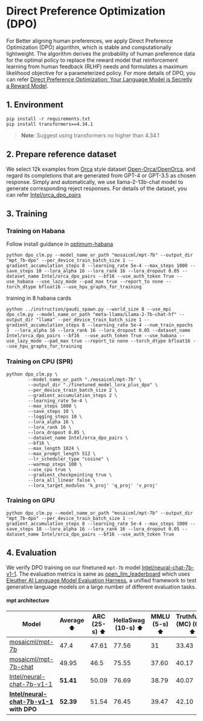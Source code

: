 Direct Preference Optimization (DPO)
============

For Better aligning human preferences, we apply Direct Preference Optimization (DPO) algorithm, which is stable and computationally lightweight. The algorithm derives the probability of human preference data for the optimal policy to replace the reward model that reinforcement learning from human feedback (RLHF) needs and formulates a maximum likelihood objective for a parameterized policy. For more details of DPO, you can refer [Direct Preference Optimization: Your Language Model is Secretly a Reward Model](https://arxiv.org/pdf/2305.18290.pdf).

## 1. Environment

```shell
pip install -r requirements.txt
pip install transformers==4.34.1
```
>**Note**: Suggest using transformers no higher than 4.34.1

## 2. Prepare reference dataset

We select 12k examples from [Orca](https://arxiv.org/abs/2306.02707) style dataset [Open-Orca/OpenOrca](https://huggingface.co/datasets/Open-Orca/OpenOrca), and regard its completions that are generated from GPT-4 or GPT-3.5 as chosen response. Simply and automatically, we use llama-2-13b-chat model to generate corresponding reject responses. For details of the dataset, you can refer [Intel/orca_dpo_pairs](https://huggingface.co/datasets/Intel/orca_dpo_pairs)


## 3. Training


### Training on Habana

Follow install guidance in [optimum-habana](https://github.com/huggingface/optimum-habana)

```
python dpo_clm.py --model_name_or_path "mosaicml/mpt-7b" --output_dir "mpt_7b-dpo" --per_device_train_batch_size 1 --gradient_accumulation_steps 8 --learning_rate 5e-4 --max_steps 1000 --save_steps 10 --lora_alpha 16 --lora_rank 16 --lora_dropout 0.05 --dataset_name Intel/orca_dpo_pairs --bf16 --use_auth_token True --use_habana --use_lazy_mode --pad_max true --report_to none --torch_dtype bfloat16 --use_hpu_graphs_for_training
```
training in 8 habana cards
```
python ../instruction/gaudi_spawn.py --world_size 8 --use_mpi dpo_clm.py --model_name_or_path "meta-llama/Llama-2-7b-chat-hf" --output_dir "llama" --per_device_train_batch_size 1 --gradient_accumulation_steps 8 --learning_rate 5e-4 --num_train_epochs 3  --lora_alpha 16 --lora_rank 16 --lora_dropout 0.05 --dataset_name Intel/orca_dpo_pairs --bf16  --use_auth_token True --use_habana --use_lazy_mode --pad_max true --report_to none --torch_dtype bfloat16 --use_hpu_graphs_for_training
```


### Training on CPU (SPR)


```
python dpo_clm.py \
        --model_name_or_path "./mosaicml/mpt-7b" \
        --output_dir "./finetuned_model_lora_plus_dpo" \
        --per_device_train_batch_size 2 \
        --gradient_accumulation_steps 2 \
        --learning_rate 5e-4 \
        --max_steps 1000 \
        --save_steps 10 \
        --logging_steps 10 \
        --lora_alpha 16 \
        --lora_rank 16 \
        --lora_dropout 0.05 \
        --dataset_name Intel/orca_dpo_pairs \
        --bf16 \
        --max_length 1024 \
        --max_prompt_length 512 \
        --lr_scheduler_type "cosine" \
        --warmup_steps 100 \
        --use_cpu true \
        --gradient_checkpointing true \
        --lora_all_linear false \
        --lora_target_modules 'k_proj' 'q_proj' 'v_proj'
```

### Training on GPU
```
python dpo_clm.py --model_name_or_path "mosaicml/mpt-7b" --output_dir "mpt_7b-dpo" --per_device_train_batch_size 1 --gradient_accumulation_steps 8 --learning_rate 5e-4 --max_steps 1000 --save_steps 10 --lora_alpha 16 --lora_rank 16 --lora_dropout 0.05 --dataset_name Intel/orca_dpo_pairs --bf16 --use_auth_token True
```


## 4. Evaluation

We verify DPO training on our finetuned `mpt-7b` model [Intel/neural-chat-7b-v1-1](https://huggingface.co/Intel/neural-chat-7b-v1-1). The evaluation metrics is same as [open_llm_leaderboard](https://huggingface.co/spaces/HuggingFaceH4/open_llm_leaderboard) which uses [Eleuther AI Language Model Evaluation Harness](https://github.com/EleutherAI/lm-evaluation-harness/tree/master), a unified framework to test generative language models on a large number of different evaluation tasks.

#### mpt architecture
| Model | Average ⬆️| ARC (25-s) ⬆️ | HellaSwag (10-s) ⬆️ | MMLU (5-s) ⬆️| TruthfulQA (MC) (0-s) ⬆️ | Evaluation by |
| --- | --- | --- | --- | --- | --- | --- |
|[mosaicml/mpt-7b](https://huggingface.co/mosaicml/mpt-7b)| 47.4  | 47.61 | 77.56 | 31 | 33.43 | ours |
| [mosaicml/mpt-7b-chat](https://huggingface.co/mosaicml/mpt-7b-chat) | 49.95 | 46.5 | 75.55 | 37.60 | 40.17 | ours |
| [Intel/neural-chat-7b-v1-1](https://huggingface.co/Intel/neural-chat-7b-v1-1) | **51.41**   | 50.09 | 76.69 | 38.79 | 40.07 | ours |
| **[Intel/neural-chat-7b-v1-1](https://huggingface.co/Intel/neural-chat-7b-v1-1) with DPO** | **52.39** | 51.54  | 76.45 | 39.47| 42.10 | ours |


